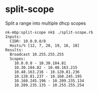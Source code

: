 split-scope
===========

Split a range into multiple dhcp scopes


    nk-mbp:split-scope nk$ ./split-scope.rb
    Inputs:
      CIDR: 10.0.0.0/8
      Hosts/% [12, 7, 28, 19, 16, 18]
    Results:
      Broadcast 10.255.255.255
      Scopes:
        10.0.0.0 - 10.30.184.81
        10.30.184.82 - 10.48.163.215
        10.48.163.216 - 10.120.81.236
        10.120.81.237 - 10.168.245.195
        10.168.245.196 - 10.209.235.134
        10.209.235.135 - 10.255.255.254
